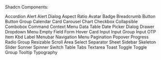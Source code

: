 Shadcn Components:

Accordion
Alert
Alert Dialog
Aspect Ratio
Avatar
Badge
Breadcrumb
Button
Button Group
Calendar
Card
Carousel
Chart
Checkbox
Collapsible
Combobox
Command
Context Menu
Data Table
Date Picker
Dialog
Drawer
Dropdown Menu
Empty
Field
Form
Hover Card
Input
Input Group
Input OTP
Item
Kbd
Label
Menubar
Navigation Menu
Pagination
Popover
Progress
Radio Group
Resizable
Scroll Area
Select
Separator
Sheet
Sidebar
Skeleton
Slider
Sonner
Spinner
Switch
Table
Tabs
Textarea
Toast
Toggle
Toggle Group
Tooltip
Typography
